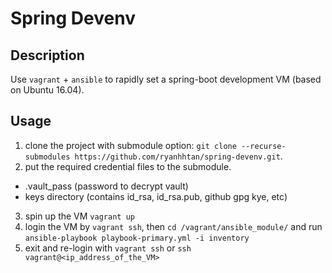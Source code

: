 # Spring Devenv
## Description 
Use `vagrant` + `ansible` to rapidly set a spring-boot development VM (based on Ubuntu 16.04). 
## Usage
1. clone the project with submodule option: `git clone --recurse-submodules https://github.com/ryanhhtan/spring-devenv.git`.
2. put the required credential files to the submodule. 
- .vault_pass (password to decrypt vault)
- keys directory (contains id_rsa, id_rsa.pub, github gpg kye, etc)
3. spin up the VM `vagrant up`
4. login the VM by `vagrant ssh`, then `cd /vagrant/ansible_module/` and run `ansible-playbook playbook-primary.yml -i inventory`
5. exit and re-login with `vagrant ssh` or `ssh vagrant@<ip_address_of_the_VM>`  
